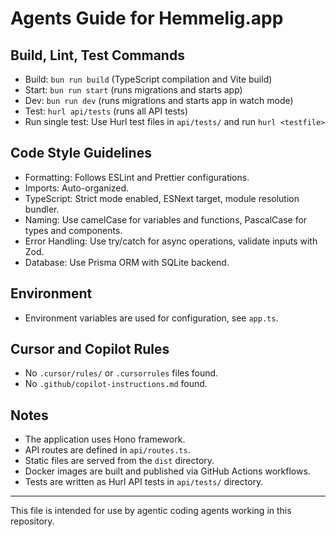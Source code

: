 # Agents Guide for Hemmelig.app

## Build, Lint, Test Commands
- Build: `bun run build` (TypeScript compilation and Vite build)
- Start: `bun run start` (runs migrations and starts app)
- Dev: `bun run dev` (runs migrations and starts app in watch mode)
- Test: `hurl api/tests` (runs all API tests)
- Run single test: Use Hurl test files in `api/tests/` and run `hurl <testfile>`

## Code Style Guidelines
- Formatting: Follows ESLint and Prettier configurations.
- Imports: Auto-organized.
- TypeScript: Strict mode enabled, ESNext target, module resolution bundler.
- Naming: Use camelCase for variables and functions, PascalCase for types and components.
- Error Handling: Use try/catch for async operations, validate inputs with Zod.
- Database: Use Prisma ORM with SQLite backend.

## Environment
- Environment variables are used for configuration, see `app.ts`.

## Cursor and Copilot Rules
- No `.cursor/rules/` or `.cursorrules` files found.
- No `.github/copilot-instructions.md` found.

## Notes
- The application uses Hono framework.
- API routes are defined in `api/routes.ts`.
- Static files are served from the `dist` directory.
- Docker images are built and published via GitHub Actions workflows.
- Tests are written as Hurl API tests in `api/tests/` directory.

---

This file is intended for use by agentic coding agents working in this repository.
